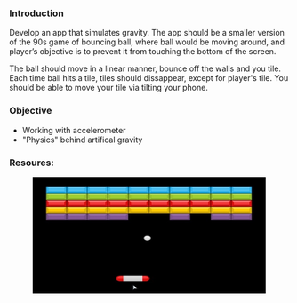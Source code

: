 ### Introduction

Develop an app that simulates gravity. The app should be a smaller version of the 90s game of bouncing ball, where ball would be moving around, and player’s objective is to prevent it from touching the bottom of the screen.

The ball should move in a linear manner, bounce off the walls and you tile.
Each time ball hits a tile, tiles should dissappear, except for player's tile.
You should be able to move your tile via tilting your phone.

### Objective

- Working with accelerometer
- "Physics" behind artifical gravity

### Resoures:

<center>

<img src="https://github.com/alem-01/alem_public/blob/master/resources/bouncer.01.jpg?raw=true" style = "width: 420px !important; height: 210px !important;"/>

</center>
